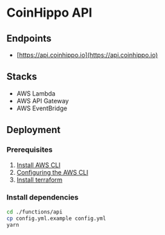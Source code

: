 # CoinHippo API

## Endpoints
- [https://api.coinhippo.io](https://api.coinhippo.io)

## Stacks
- AWS Lambda
- AWS API Gateway
- AWS EventBridge

## Deployment
### Prerequisites
1. [Install AWS CLI](https://docs.aws.amazon.com/cli/latest/userguide/getting-started-prereqs.html)
2. [Configuring the AWS CLI](https://docs.aws.amazon.com/cli/latest/userguide/cli-chap-configure.html)
3. [Install terraform](https://learn.hashicorp.com/tutorials/terraform/install-cli)

### Install dependencies
```bash
cd ./functions/api
cp config.yml.example config.yml
yarn
```

### 